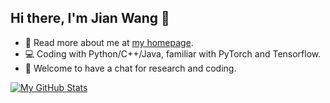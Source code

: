 ## Hi there, I'm Jian Wang 👋

<!--
**iwangjian/iwangjian** is a ✨ _special_ ✨ repository because its `README.md` (this file) appears on your GitHub profile.

Here are some ideas to get you started:

- 🔭 I’m currently working on ...
- 🌱 I’m currently learning ...
- 👯 I’m looking to collaborate on ...
- 🤔 I’m looking for help with ...
- 💬 Ask me about ...
- 📫 How to reach me: ...
- 😄 Pronouns: ...
- ⚡ Fun fact: ...
-->

- 🔭 Read more about me at [my homepage](https://iwangjian.github.io/).
- 💻 Coding with Python/C++/Java, familiar with PyTorch and Tensorflow.
- 💬 Welcome to have a chat for research and coding.

[![My GitHub Stats](https://github-readme-stats.vercel.app/api?username=iwangjian&count_private=true&show_icons=true&rank_icon=github&locale=en)]()
